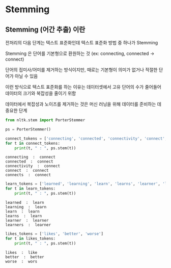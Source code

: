 # Stemming

## Stemming (어간 추출) 이란

전처리의 다음 단계는 텍스트 표준화인데 텍스트 표준화 방법 중 하나가 Stemming

Stemming 은 단어를 기본형으로 환원하는 것 (ex: connecting, connected -> connect)

단어의 접미사/어미를 제거하는 방식이지만, 때로는 기본형이 의미가 없거나 적절한 단어가 아닐 수 있음

이런 방식으로 텍스트 표준화를 하는 이유는 데이터셋에서 고유 단어의 수가 줄어들어 데이터의 크기와 복잡성을 줄이기 위함

데이터에서 복잡성과 노이즈를 제거하는 것은 머신 러닝을 위해 데이터를 준비하는 데 중요한 단계

```python
from nltk.stem import PorterStemmer

ps = PorterStemmer()
```

```python
connect_tokens = ['connecting', 'connected', 'connectivity', 'connect', 'connects']
for t in connect_tokens:
    print(t, " : ", ps.stem(t))
```

```output
connecting  :  connect
connected  :  connect
connectivity  :  connect
connect  :  connect
connects  :  connect
```

```python
learn_tokens = ['learned', 'learning', 'learn', 'learns', 'learner', 'learners']
for t in learn_tokens:
    print(t, " : ", ps.stem(t))
```

```output
learned  :  learn
learning  :  learn
learn  :  learn
learns  :  learn
learner  :  learner
learners  :  learner
```

```python
likes_tokens = ['likes', 'better', 'worse']
for t in likes_tokens:
    print(t, " : ", ps.stem(t))
```

```output
likes  :  like
better  :  better
worse  :  wors
```
